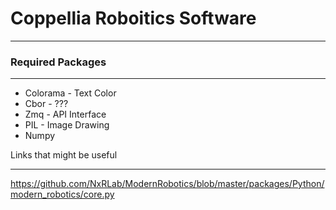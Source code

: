 # Coppellia Roboitics Software
***

### Required Packages
***
- Colorama - Text Color
- Cbor - ???
- Zmq - API Interface
- PIL - Image Drawing
- Numpy



Links that might be useful
***
https://github.com/NxRLab/ModernRobotics/blob/master/packages/Python/modern_robotics/core.py

